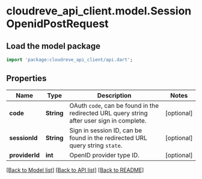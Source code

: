 # cloudreve_api_client.model.SessionOpenidPostRequest

## Load the model package
```dart
import 'package:cloudreve_api_client/api.dart';
```

## Properties
Name | Type | Description | Notes
------------ | ------------- | ------------- | -------------
**code** | **String** | OAuth `code`, can be found in the redirected URL query string after user sign in complete. | [optional] 
**sessionId** | **String** | Sign in session ID, can be found in the redirected URL query string `state`. | [optional] 
**providerId** | **int** | OpenID provider type ID. | [optional] 

[[Back to Model list]](../README.md#documentation-for-models) [[Back to API list]](../README.md#documentation-for-api-endpoints) [[Back to README]](../README.md)


